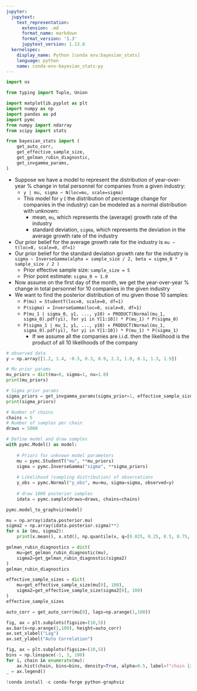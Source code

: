 ```yaml
---
jupyter:
  jupytext:
    text_representation:
      extension: .md
      format_name: markdown
      format_version: '1.3'
      jupytext_version: 1.13.8
  kernelspec:
    display_name: Python [conda env:bayesian_stats]
    language: python
    name: conda-env-bayesian_stats-py
---
```


```python
import os

from typing import Tuple, Union

import matplotlib.pyplot as plt
import numpy as np
import pandas as pd
import pymc
from numpy import ndarray
from scipy import stats

from bayesian_stats import (
    get_auto_corr,
    get_effective_sample_size,
    get_gelman_rubin_diagnostic,
    get_invgamma_params,
)
```

- Suppose we have a model to represent the distribution of  year-over-year % change in total personnel for companies from a given industry:
	- `y | mu, sigma ~ N(loc=mu, scale=sigma)`
	- This model for `y` ( the distribution of percentage change for companies in the industry) can be modeled as a normal distribution with unknown:
        - mean, `mu`, which represents the (average) growth rate of the industry
        - standard deviation, `sigma`, which represents the  deviation in the average growth rate of the industry
- Our prior belief for the average growth rate for the industry is `mu ~ t(loc=0, scale=0, df=1)`
- Our prior belief for the standard deviation growth rate for the industry is `sigma ~ InverseGamma(alpha = sample_size / 2, beta = sigma_0 * sample_size / 2 )`
    - Prior effective sample size: `sample_size = 5`
    - Prior point estimate: `sigma_0 = 1.0`
- Now assume on the first day of the month, we get the year-over-year % change in total personnel for 10 companies in the given industry
- We want to find the posterior distribution of mu given those 10 samples:
	- `P(mu) = StudentT(loc=0, scale=0, df=1)`
    - `P(sigma) = InverseGamma(loc=0, scale=0, df=1)`
	- `P(mu_1 | sigma_0, y1, ..., y10) ∝ PRODUCT(Normal(mu_1, sigma_0).pdf(yi), for yi in Y[1:10]) * P(mu_1) * P(sigma_0)`
    - `P(sigma_1 | mu_1, y1, ..., y10) ∝ PRODUCT(Normal(mu_1, sigma_0).pdf(yi), for yi in Y[1:10]) * P(mu_1) * P(sigma_1)`
		- If we assume all the companies are i.i.d. then the likelihood is the product of all 10 likelihoods of the company

```python
# observed data
y = np.array([1.2, 1.4, -0.5, 0.3, 0.9, 2.3, 1.0, 0.1, 1.3, 1.9])
```

```python
# Mu prior params
mu_priors = dict(mu=0, sigma=1, nu=1.0)
print(mu_priors)

# Sigma prior params
sigma_priors = get_invgamma_params(sigma_prior=1, effective_sample_size=2)
print(sigma_priors)
```

```python
# Number of chains
chains = 5
# Number of samples per chain
draws = 5000

# Define model and draw samples
with pymc.Model() as model:
    
    # Priors for unknown model parameters
    mu = pymc.StudentT("mu", **mu_priors)
    sigma = pymc.InverseGamma("sigma", **sigma_priors)
    
    # Likelihood (sampling distribution) of observations
    y_obs = pymc.Normal("y_obs", mu=mu, sigma=sigma, observed=y)
    
    # draw 1000 posterior samples
    idata = pymc.sample(draws=draws, chains=chains)
```

```python
pymc.model_to_graphviz(model)
```

```python
mu = np.array(idata.posterior.mu)
sigma2 = np.array(idata.posterior.sigma)**2
for x in (mu, sigma2):
    print(x.mean(), x.std(), np.quantile(x, q=[0.025, 0.25, 0.5, 0.75, 0.975]))

```

```python
gelman_rubin_diagnostics = dict(
    mu=get_gelman_rubin_diagnostic(mu),
    sigma2=get_gelman_rubin_diagnostic(sigma2)
)
gelman_rubin_diagnostics
```

```python
effective_sample_sizes = dict(
    mu=get_effective_sample_size(mu[0], 100),
    sigma2=get_effective_sample_size(sigma2[0], 100)
)
effective_sample_sizes
```

```python
auto_corr = get_auto_corr(mu[0], lags=np.arange(1,100))

fig, ax = plt.subplots(figsize=(10,5))
ax.bar(x=np.arange(1,100), height=auto_corr)
ax.set_xlabel("Lag")
ax.set_ylabel("Auto Correlation")
```

```python
fig, ax = plt.subplots(figsize=(10,5))
bins = np.linspace(-1, 3, 100)
for i, chain in enumerate(mu):
    ax.hist(chain, bins=bins, density=True, alpha=0.5, label=f"chain {i + 1}")
_ = ax.legend()
```

```python
!conda install -c conda-forge python-graphviz
```

```python

```
